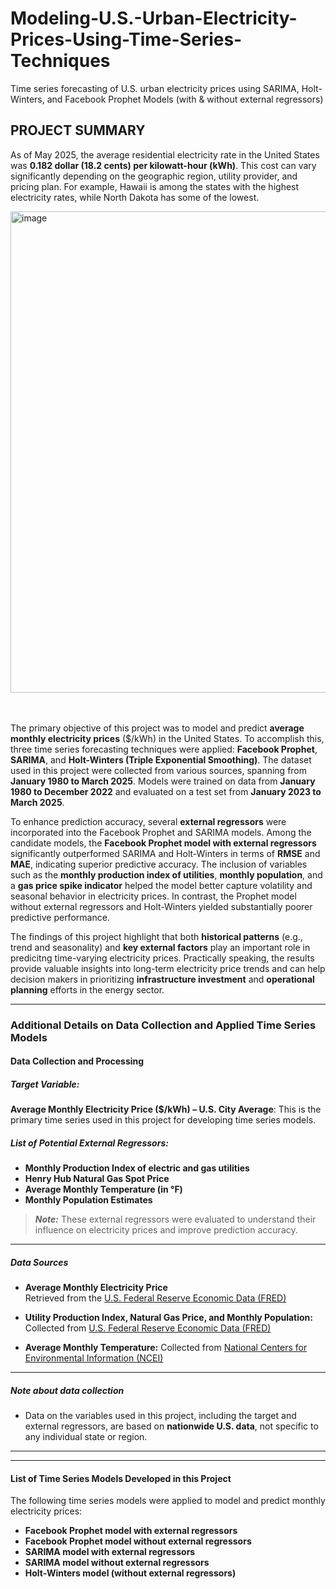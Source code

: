 # **Modeling-U.S.-Urban-Electricity-Prices-Using-Time-Series-Techniques**

Time series forecasting of U.S. urban electricity prices using SARIMA, Holt-Winters, and Facebook Prophet Models (with &amp; without external regressors)

<p> </p>

## **PROJECT SUMMARY**
As of May 2025, the average residential electricity rate in the United States was **0.182 dollar (18.2 cents) per kilowatt-hour (kWh)**. This cost can vary significantly depending on the geographic region, utility provider, and pricing plan. For example, Hawaii is among the states with the highest electricity rates, while North Dakota has some of the lowest. 

<img width="2091" height="770" alt="image" src="https://github.com/user-attachments/assets/e8373d6c-b494-4b38-80c5-20f5eacee9f3" />

<br> <br>
The primary objective of this project was to model and predict **average monthly electricity prices** ($/kWh) in the United States. To accomplish this, three time series forecasting techniques were applied: **Facebook Prophet**, **SARIMA**, and **Holt-Winters (Triple Exponential Smoothing)**. The dataset used in this project were collected from various sources, spanning from **January 1980 to March 2025**. Models were trained on data from **January 1980 to December 2022** and evaluated on a test set from **January 2023 to March 2025**.

To enhance prediction accuracy, several **external regressors** were incorporated into the Facebook Prophet and SARIMA models. Among the candidate models, the **Facebook Prophet model with external regressors** significantly outperformed SARIMA and Holt-Winters in terms of **RMSE** and **MAE**, indicating superior predictive accuracy. The inclusion of variables such as the **monthly production index of utilities**, **monthly population**, and a **gas price spike indicator** helped the model better capture volatility and seasonal behavior in electricity prices. In contrast, the Prophet model without external regressors and Holt-Winters yielded substantially poorer predictive performance.

The findings of this project highlight that both **historical patterns** (e.g., trend and seasonality) and **key external factors** play an important role in predicitng time-varying electricity prices. Practically speaking, the results provide valuable insights into long-term electricity price trends and can help decision makers in prioritizing **infrastructure investment** and **operational planning** efforts in the energy sector.

---

### **Additional Details on Data Collection and Applied Time Series Models**

#### **Data Collection and Processing**

##### **Target Variable:**

**Average Monthly Electricity Price ($/kWh) – U.S. City Average**: This is the primary time series used in this project for developing time series models.  


##### **List of Potential External Regressors:**

- **Monthly Production Index of electric and gas utilities**
- **Henry Hub Natural Gas Spot Price**  
- **Average Monthly Temperature (in °F)**  
- **Monthly Population Estimates**


> ***Note:*** These external regressors were evaluated to understand their influence on electricity prices and improve prediction accuracy.

---

##### **Data Sources**

- **Average Monthly Electricity Price**  
  Retrieved from the [U.S.  Federal Reserve Economic Data (FRED)](https://fred.stlouisfed.org/series/APU000072610)

- **Utility Production Index, Natural Gas Price, and Monthly Population:**  
  Collected from [U.S.  Federal Reserve Economic Data (FRED)](https://fred.stlouisfed.org/)
  
- **Average Monthly Temperature:**
  Collected from [National Centers for Environmental Information (NCEI)](https://www.ncei.noaa.gov/access/monitoring/climate-at-a-glance/national/time-series/110/tavg/ytd/0/1975-2025)


---

##### **Note about data collection**
- Data on the variables used in this project, including the target and external regressors, are based on **nationwide U.S. data**, not specific to any individual state or region.

---
---
#### **List of Time Series Models Developed in this Project**
The following time series models were applied to model and predict monthly electricity prices:
- **Facebook Prophet model with external regressors**
- **Facebook Prophet model without external regressors**
- **SARIMA model with external regressors**
- **SARIMA model without external regressors**
- **Holt-Winters model (without external regressors)**
